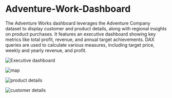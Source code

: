 # Adventure-Work-Dashboard

The Adventure Works dashboard leverages the Adventure Company dataset to display customer and product details, along with regional insights on product purchases. It features an executive dashboard showing key metrics like total profit, revenue, and annual target achievements. DAX queries are used to calculate various measures, including target price, weekly and yearly revenue, and profit.

![Executive dashboard](https://github.com/user-attachments/assets/b984b63e-703f-414f-b609-c7157adf983d)

![map](https://github.com/user-attachments/assets/2c9f9637-6e6b-4057-87b8-25a9a443b0d0)

![product details](https://github.com/user-attachments/assets/822c3682-a49c-4715-a6f2-554f62aa642d)

![customer details](https://github.com/user-attachments/assets/8cea84b9-21bd-47c1-87ee-d03838362a1f)

